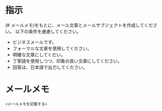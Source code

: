 # 指示
(# メールメモ)をもとに、メール文章とメールサブジェクトを作成してください。
以下の条件を慮慮してください。

- ビジネスメールです。
- フォーマルな文章を使用してください。
- 明確な文章にしてくだい。
- 丁寧語を使用しつつ、印象の良い文章にしてください。
- 回答は、日本語で出力してください。


# メールメモ
```
<メールメモを記載する>
```

